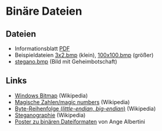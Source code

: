 # Binäre Dateien

## Dateien

- Informationsblatt [PDF](binaere_dateiformate.pdf)
- Beispieldateien [3x2.bmp](3x2.bmp) (klein), [100x100.bmp](100x100.bmp) (größer)
- [stegano.bmp](stegano.bmp) (Bild mit Geheimbotschaft)

## Links

- [Windows Bitmap](https://de.wikipedia.org/wiki/Windows_Bitmap) (Wikipedia)
- [Magische Zahlen/magic numbers](https://de.wikipedia.org/wiki/Magische_Zahl_(Informatik)) (Wikipedia)
- [Byte-Reihenfolge (*little-endian, big-endian*)](https://de.wikipedia.org/wiki/Byte-Reihenfolge)  (Wikipedia)
- [Steganographie](https://de.wikipedia.org/wiki/Computergest%C3%BCtzte_Steganographie) (Wikipedia)
- [Poster zu binären Dateiformaten](https://github.com/corkami/pics/tree/master/binary) von Ange Albertini
